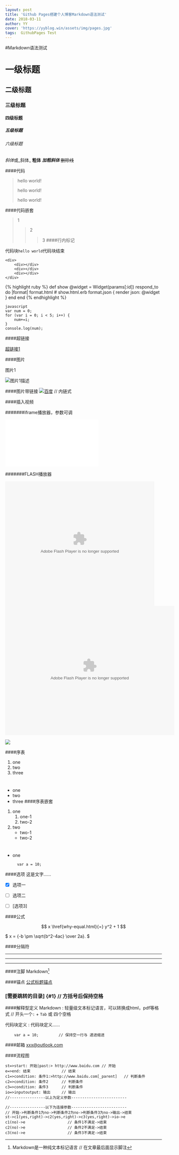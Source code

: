 ```yaml
---
layout: post
title: 'Github Pages搭建个人博客Markdown语法测试'
date: 2018-03-11
author: YY
cover: 'https://yyblog.win/assets/img/pages.jpg'
tags:  GithubPages Test
---
```


#Markdown语法测试
# 一级标题
## 二级标题
### 三级标题
#### 四级标题
##### 五级标题
###### 六级标题


*斜体*或_斜体_
**粗体**
***加粗斜体***
~~删除线~~

####代码
> hello world!
> 
> hello world!
> 
> hello world!


####代码嵌套

>1
>>2
>>>3
####行内标记

代码块`hello world`代码块结束


```
<div>   
	<div></div>
	<div></div>
	<div></div>
</div>
```



{% highlight ruby %}
def show
  @widget = Widget(params[:id])
  respond_to do |format|
    format.html # show.html.erb
    format.json { render json: @widget }
  end
end
{% endhighlight %}


	javascript
	var num = 0;
	for (var i = 0; i < 5; i++) {
	    num+=i;
	}
	console.log(num);
   
####超链接

[超链接1](http://www.baidu.com "百度一下")  
 


####图片

图片1

![](https://www.baidu.com/img/baidu_jgylogo3.gif '图片1描述')



####图片带链接
[![](https://www.baidu.com/img/baidu_jgylogo3.gif '百度')](http://www.baidu.com)      // 内链式




####插入视频


#######iframe播放器，参数可调


<iframe src="//player.bilibili.com/player.html?aid=548978687&bvid=BV1fq4y1g7hq&cid=434684587&page=1" scrolling="no" border="0" frameborder="no" framespacing="0" allowfullscreen="true"> </iframe>

#######FLASH播放器

<embed src='http://player.youku.com/player.php/sid/XMzQ1MTc0OTUyMA==/v.swf' allowFullScreen='true' quality='high' width='480' height='400' align='middle' allowScriptAccess='always' type='application/x-shockwave-flash'>

<embed height="415" width="544" quality="high" allowfullscreen="true" type="application/x-shockwave-flash" src="//static.hdslb.com/miniloader.swf" flashvars="aid=20564487&p=1">

[![](https://www.baidu.com/img/baidu_jgylogo3.gif)](http://v.youku.com/v_show/id_XMjgzNzM0NTYxNg==.html?spm=a2htv.20009910.contentHolderUnit2.A&from=y1.3-tv-grid-1007-9910.86804.1-2#paction)


####序表
1. one
2. two
3. three
#
* one
* two
* three
####序表嵌套
1. one
    1. one-1
    2. two-2
2. two 
    * two-1
    * two-2

#
* one
		
		var a = 10;     
####选项
这是文字……

- [x] 选项一
- [ ] 选项二  
- [ ]  [选项3]


####公式

$$ x \href{why-equal.html}{=} y^2 + 1 $$

$ x = {-b \pm \sqrt{b^2-4ac} \over 2a}. $

####分隔符
***
---
* * *

####注脚
Markdown[^1]
[^1]: Markdown是一种纯文本标记语言        // 在文章最后面显示脚注

####锚点
[公式标题锚点](#1)

### [需要跳转的目录] {#1}    // 方括号后保持空格

####解释型定义
Markdown 
:   轻量级文本标记语言，可以转换成html，pdf等格式  //  开头一个`:` + `Tab` 或 四个空格

代码块定义
:   代码块定义……

        var a = 10;         // 保持空一行与 递进缩进


####邮箱
<xxx@outlook.com>

####流程图
```flow                     // 流程
st=>start: 开始|past:> http://www.baidu.com // 开始
e=>end: 结束              // 结束
c1=>condition: 条件1:>http://www.baidu.com[_parent]   // 判断条件
c2=>condition: 条件2      // 判断条件
c3=>condition: 条件3      // 判断条件
io=>inputoutput: 输出     // 输出
//----------------以上为定义参数-------------------------

//----------------以下为连接参数-------------------------
// 开始->判断条件1为no->判断条件2为no->判断条件3为no->输出->结束
st->c1(yes,right)->c2(yes,right)->c3(yes,right)->io->e
c1(no)->e                   // 条件1不满足->结束
c2(no)->e                   // 条件2不满足->结束
c3(no)->e                   // 条件3不满足->结束
```

